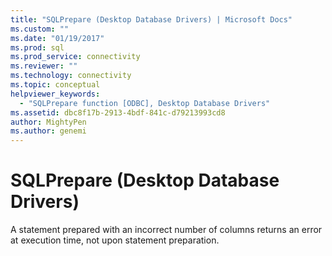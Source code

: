 ```yaml
---
title: "SQLPrepare (Desktop Database Drivers) | Microsoft Docs"
ms.custom: ""
ms.date: "01/19/2017"
ms.prod: sql
ms.prod_service: connectivity
ms.reviewer: ""
ms.technology: connectivity
ms.topic: conceptual
helpviewer_keywords: 
  - "SQLPrepare function [ODBC], Desktop Database Drivers"
ms.assetid: dbc8f17b-2913-4bdf-841c-d79213993cd8
author: MightyPen
ms.author: genemi
---
```

# SQLPrepare (Desktop Database Drivers)
A statement prepared with an incorrect number of columns returns an error at execution time, not upon statement preparation.
